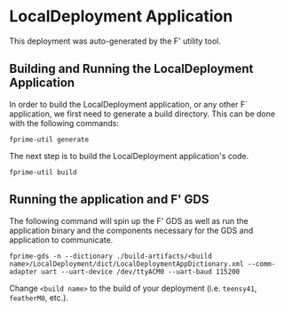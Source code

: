 # LocalDeployment Application

This deployment was auto-generated by the F' utility tool.

## Building and Running the LocalDeployment Application

In order to build the LocalDeployment application, or any other F´ application, we first need to generate a build directory. This can be done with the following commands:

```
fprime-util generate
```

The next step is to build the LocalDeployment application's code.
```
fprime-util build
```

## Running the application and F' GDS

The following command will spin up the F' GDS as well as run the application binary and the components necessary for the GDS and application to communicate.

```
fprime-gds -n --dictionary ./build-artifacts/<build name>/LocalDeployment/dict/LocalDeploymentAppDictionary.xml --comm-adapter uart --uart-device /dev/ttyACM0 --uart-baud 115200
```

Change `<build name>` to the build of your deployment (i.e. `teensy41`, `featherM0`, etc.).

